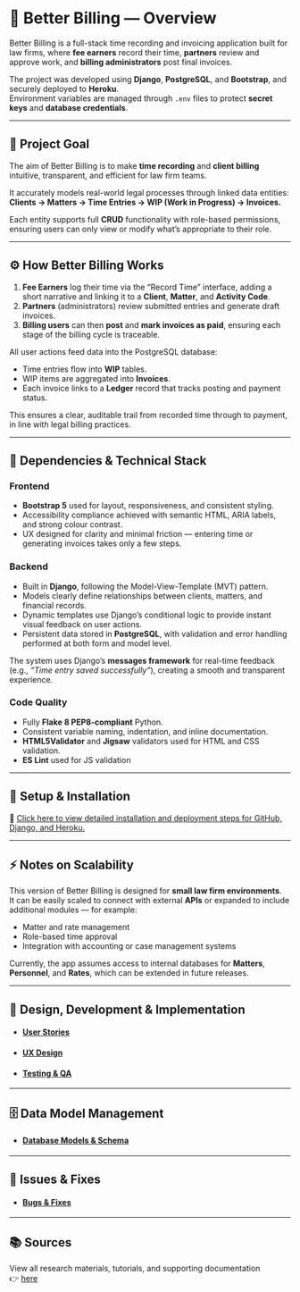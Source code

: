 # 🧾 Better Billing — Overview

Better Billing is a full-stack time recording and invoicing application built for law firms, where **fee earners** record their time, **partners** review and approve work, and **billing administrators** post final invoices.  

The project was developed using **Django**, **PostgreSQL**, and **Bootstrap**, and securely deployed to **Heroku**.  
Environment variables are managed through `.env` files to protect **secret keys** and **database credentials**.

---

## 🎯 Project Goal

The aim of Better Billing is to make **time recording** and **client billing** intuitive, transparent, and efficient for law firm teams.  

It accurately models real-world legal processes through linked data entities:  
**Clients → Matters → Time Entries → WIP (Work in Progress) → Invoices.**  

Each entity supports full **CRUD** functionality with role-based permissions, ensuring users can only view or modify what’s appropriate to their role.

---

## ⚙️ How Better Billing Works

1. **Fee Earners** log their time via the “Record Time” interface, adding a short narrative and linking it to a **Client**, **Matter**, and **Activity Code**.  
2. **Partners** (administrators) review submitted entries and generate draft invoices.  
3. **Billing users** can then **post** and **mark invoices as paid**, ensuring each stage of the billing cycle is traceable.  

All user actions feed data into the PostgreSQL database:
- Time entries flow into **WIP** tables.  
- WIP items are aggregated into **Invoices**.  
- Each invoice links to a **Ledger** record that tracks posting and payment status.  

This ensures a clear, auditable trail from recorded time through to payment, in line with legal billing practices.

---

## 🧩 Dependencies & Technical Stack

### **Frontend**
- **Bootstrap 5** used for layout, responsiveness, and consistent styling.  
- Accessibility compliance achieved with semantic HTML, ARIA labels, and strong colour contrast.  
- UX designed for clarity and minimal friction — entering time or generating invoices takes only a few steps.

### **Backend**
- Built in **Django**, following the Model-View-Template (MVT) pattern.  
- Models clearly define relationships between clients, matters, and financial records.  
- Dynamic templates use Django’s conditional logic to provide instant visual feedback on user actions.  
- Persistent data stored in **PostgreSQL**, with validation and error handling performed at both form and model level.  

The system uses Django’s **messages framework** for real-time feedback (e.g., _“Time entry saved successfully”_), creating a smooth and transparent experience.

### **Code Quality**
- Fully **Flake 8 PEP8-compliant** Python.  
- Consistent variable naming, indentation, and inline documentation.  
- **HTML5Validator** and **Jigsaw** validators used for HTML and CSS validation.
- **ES Lint** used for JS validation

---

## 🧰 Setup & Installation

📄 [Click here to view detailed installation and deployment steps for GitHub, Django, and Heroku.](/readme_docs/deploy_install.md)

---

## ⚡ Notes on Scalability

This version of Better Billing is designed for **small law firm environments**.  
It can be easily scaled to connect with external **APIs** or expanded to include additional modules — for example:
- Matter and rate management  
- Role-based time approval  
- Integration with accounting or case management systems  

Currently, the app assumes access to internal databases for **Matters**, **Personnel**, and **Rates**, which can be extended in future releases.

---

## 🧱 Design, Development & Implementation

- #### [User Stories](/readme_docs/user_story.md)  
- #### [UX Design](/readme_docs/ux.md)  
- #### [Testing & QA](/readme_docs/testing.md)

---

## 🗄️ Data Model Management
- #### [Database Models & Schema](/readme_docs/db_schema.md)

---

## 🧯 Issues & Fixes
- #### [Bugs & Fixes](/readme_docs/bugs.md)

---

## 📚 Sources
View all research materials, tutorials, and supporting documentation  
👉 [here](/readme_docs/sources.md)
